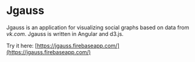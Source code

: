 # Jgauss

Jgauss is an application for visualizing social graphs based on data from *vk.com*. Jgauss is written in Angular and d3.js.

Try it here: [https://jgauss.firebaseapp.com/](https://jgauss.firebaseapp.com/)
